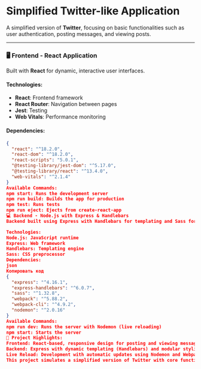 # Simplified Twitter-like Application

A simplified version of **Twitter**, focusing on basic functionalities such as user authentication, posting messages, and viewing posts.

---

### 🖥️ **Frontend - React Application**

Built with **React** for dynamic, interactive user interfaces.

#### **Technologies:**
- **React**: Frontend framework
- **React Router**: Navigation between pages
- **Jest**: Testing
- **Web Vitals**: Performance monitoring

#### **Dependencies:**
```json
{
  "react": "^18.2.0",
  "react-dom": "^18.2.0",
  "react-scripts": "5.0.1",
  "@testing-library/jest-dom": "^5.17.0",
  "@testing-library/react": "^13.4.0",
  "web-vitals": "^2.1.4"
}
Available Commands:
npm start: Runs the development server
npm run build: Builds the app for production
npm test: Runs tests
npm run eject: Ejects from create-react-app
💻 Backend - Node.js with Express & Handlebars
Backend built using Express with Handlebars for templating and Sass for styles.

Technologies:
Node.js: JavaScript runtime
Express: Web framework
Handlebars: Templating engine
Sass: CSS preprocessor
Dependencies:
json
Копировать код
{
  "express": "^4.16.1",
  "express-handlebars": "^6.0.7",
  "sass": "^1.32.8",
  "webpack": "^5.88.2",
  "webpack-cli": "^4.9.2",
  "nodemon": "^2.0.16"
}
Available Commands:
npm run dev: Runs the server with Nodemon (live reloading)
npm start: Starts the server
🚀 Project Highlights:
Frontend: React-based, responsive design for posting and viewing messages.
Backend: Express with dynamic templating (Handlebars) and modular styling (Sass).
Live Reload: Development with automatic updates using Nodemon and Webpack.
This project simulates a simplified version of Twitter with core functionalities. The frontend is built in React, while the backend uses Express for routing, Handlebars for templating, and Sass for modular styling.
